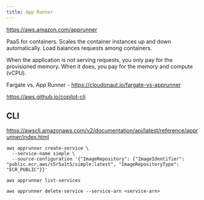 ```yaml
---
title: App Runner
---
```


https://aws.amazon.com/apprunner

PaaS for containers. Scales the container instances up and down automatically. Load balances requests among containers.

When the application is not serving requests, you only pay for the provisioned memory. When it does, you pay for the memory and compute (vCPU).

Fargate vs. App Runner - https://cloudonaut.io/fargate-vs-apprunner

https://aws.github.io/copilot-cli

## CLI

https://awscli.amazonaws.com/v2/documentation/api/latest/reference/apprunner/index.html

```shell
aws apprunner create-service \
  --service-name simple \
  --source-configuration '{"ImageRepository": {"ImageIdentifier": "public.ecr.aws/s5r5a1t5/simple:latest", "ImageRepositoryType": "ECR_PUBLIC"}}'
```

```shell
aws apprunner list-services
```

```shell
aws apprunner delete-service --service-arn <service-arn>
```

